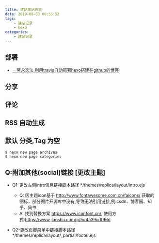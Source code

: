 ```yaml
---
title: 建站笔记总览
date: 2019-08-03 00:55:52
tags:
    - 建站记录
    - hexo
categories:
    - 建站记录
---
```




## 部署
- [一劳永逸法 利用travis自动部署hexo搭建在github的博客](https://kylin.app/2019/08/03/github-hexo博客之自动部署-基于travis/)


## 分享


## 评论


## RSS 自动生成


## 默认 分类,Tag 为空

```code
$ hexo new page archives
$ hexo new page categories

```



## Q:附加其他(social)链接 [更改主题]

- Q1-更改左侧intro信息链接脚本路径 */themes/replica/layout/intro.ejs
    - Q: 因主题icon基于 http://www.fontawesome.com.cn/faicons/ 获取的图标，部分图片开源库中没有,导致无法引用链接,例:csdn、博客园、知乎、简书
    - A: 找到替换方案 https://www.iconfont.cn/, 使用方式:https://www.jianshu.com/p/5d4a39cdf96d

- Q2-更改页脚菜单中链接脚本路径 */themes/replica/layout/_partial/footer.ejs